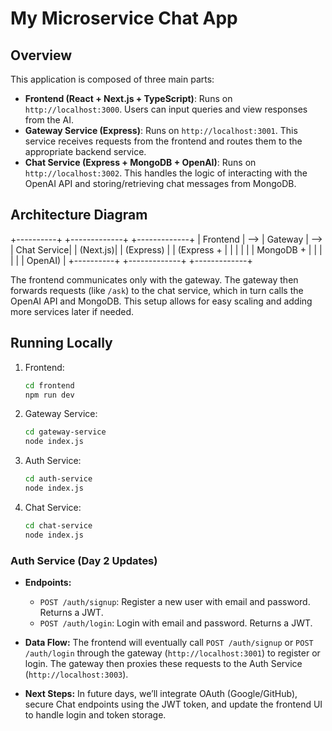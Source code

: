 # My Microservice Chat App

## Overview
This application is composed of three main parts:
- **Frontend (React + Next.js + TypeScript)**: Runs on `http://localhost:3000`. Users can input queries and view responses from the AI.
- **Gateway Service (Express)**: Runs on `http://localhost:3001`. This service receives requests from the frontend and routes them to the appropriate backend service.
- **Chat Service (Express + MongoDB + OpenAI)**: Runs on `http://localhost:3002`. This handles the logic of interacting with the OpenAI API and storing/retrieving chat messages from MongoDB.

## Architecture Diagram
+----------+ +-------------+ +-------------+ | Frontend | --> | Gateway | --> | Chat Service| | (Next.js)| | (Express) | | (Express + | | | | | | MongoDB + | | | | | | OpenAI) | +----------+ +-------------+ +-------------+


The frontend communicates only with the gateway. The gateway then forwards requests (like `/ask`) to the chat service, which in turn calls the OpenAI API and MongoDB. This setup allows for easy scaling and adding more services later if needed.

## Running Locally
1. Frontend:
   ```bash
   cd frontend
   npm run dev
   
2. Gateway Service:
   ```bash
   cd gateway-service
   node index.js

3. Auth Service:
   ```bash
   cd auth-service
   node index.js

4. Chat Service:
   ```bash
   cd chat-service
   node index.js

### Auth Service (Day 2 Updates)
- **Endpoints:**
   - `POST /auth/signup`: Register a new user with email and password. Returns a JWT.
   - `POST /auth/login`: Login with email and password. Returns a JWT.

- **Data Flow:**
  The frontend will eventually call `POST /auth/signup` or `POST /auth/login` through the gateway (`http://localhost:3001`) to register or login. The gateway then proxies these requests to the Auth Service (`http://localhost:3003`).

- **Next Steps:**
  In future days, we’ll integrate OAuth (Google/GitHub), secure Chat endpoints using the JWT token, and update the frontend UI to handle login and token storage.
